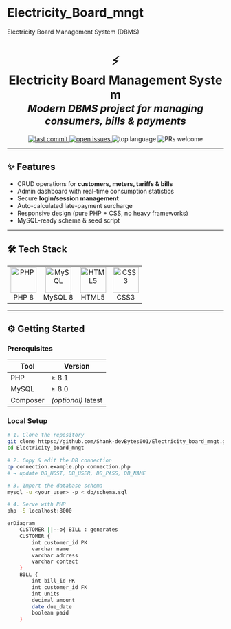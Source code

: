 # Electricity_Board_mngt
Electricity Board Management System (DBMS)
<h1 align="center">
  ⚡️ Electricity Board Management System<br>
  <sub><em>Modern DBMS project for managing consumers, bills & payments</em></sub>
</h1>

<p align="center">
  <a href="https://github.com/Shank-devBytes001/Electricity_board_mngt">
    <img src="https://img.shields.io/github/last-commit/Shank-devBytes001/Electricity_board_mngt?logo=github&style=for-the-badge" alt="last commit">
  </a>
  <a href="https://github.com/Shank-devBytes001/Electricity_board_mngt/issues">
    <img src="https://img.shields.io/github/issues/Shank-devBytes001/Electricity_board_mngt?style=for-the-badge" alt="open issues">
  </a>
  <img src="https://img.shields.io/github/languages/top/Shank-devBytes001/Electricity_board_mngt?style=for-the-badge" alt="top language">
  <img src="https://img.shields.io/badge/PRs-welcome-brightgreen?style=for-the-badge&logo=git" alt="PRs welcome">
</p>

---

## ✨ Features

- CRUD operations for **customers, meters, tariffs & bills**
- Admin dashboard with real-time consumption statistics
- Secure **login/session management**
- Auto-calculated late-payment surcharge
- Responsive design (pure PHP + CSS, no heavy frameworks)
- MySQL-ready schema & seed script

---

## 🛠️ Tech Stack

<table>
  <tr>
    <td align="center"><img src="https://cdn.jsdelivr.net/gh/devicons/devicon/icons/php/php-original.svg" width="60" alt="PHP"><br>PHP 8</td>
    <td align="center"><img src="https://cdn.jsdelivr.net/gh/devicons/devicon/icons/mysql/mysql-original.svg" width="60" alt="MySQL"><br>MySQL 8</td>
    <td align="center"><img src="https://cdn.jsdelivr.net/gh/devicons/devicon/icons/html5/html5-original.svg" width="60" alt="HTML5"><br>HTML5</td>
    <td align="center"><img src="https://cdn.jsdelivr.net/gh/devicons/devicon/icons/css3/css3-original.svg" width="60" alt="CSS3"><br>CSS3</td>
  </tr>
</table>

---

## ⚙️ Getting Started

### Prerequisites

| Tool     | Version |
|----------|---------|
| PHP      | ≥ 8.1   |
| MySQL    | ≥ 8.0   |
| Composer | *(optional)* latest |

### Local Setup

```bash
# 1. Clone the repository
git clone https://github.com/Shank-devBytes001/Electricity_board_mngt.git
cd Electricity_board_mngt

# 2. Copy & edit the DB connection
cp connection.example.php connection.php
# → update DB_HOST, DB_USER, DB_PASS, DB_NAME

# 3. Import the database schema
mysql -u <your_user> -p < db/schema.sql

# 4. Serve with PHP
php -S localhost:8000

erDiagram
    CUSTOMER ||--o{ BILL : generates
    CUSTOMER {
        int customer_id PK
        varchar name
        varchar address
        varchar contact
    }
    BILL {
        int bill_id PK
        int customer_id FK
        int units
        decimal amount
        date due_date
        boolean paid
    }
